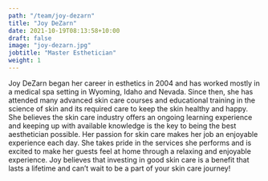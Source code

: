 ```yaml
---
path: "/team/joy-dezarn"
title: "Joy DeZarn"
date: 2021-10-19T08:13:58+10:00
draft: false
image: "joy-dezarn.jpg"
jobtitle: "Master Esthetician"
weight: 1
---
```

Joy DeZarn began her career in esthetics in 2004 and has worked mostly in a medical spa setting in Wyoming, Idaho and Nevada.  Since then, she has attended many advanced skin care courses and educational training in the science of skin and its required care to keep the skin healthy and happy.  She believes the skin care industry offers an ongoing learning experience and keeping up with available knowledge is the key to being the best aesthetician possible.  Her passion for skin care makes her job an enjoyable experience each day.  She takes pride in the services she performs and is excited to make her guests feel at home through a relaxing and enjoyable experience. Joy believes that investing in good skin care is a benefit that lasts a lifetime and can’t wait to be a part of your skin care journey! 
